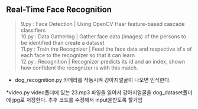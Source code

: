 ## Real-Time Face Recognition 
> 9.py  : Face Detection | Using OpenCV Haar feature-based cascade classifiers <br/>
> 10.py : Data Gathering | Gather face data (images) of the persons to be identified than create a dataset <br/>
> 11.py : Train the Recognizer | Feed the face data and respective id's of each face to the recognizer so that it can learn <br/>
> 12.py : Recognition | Recognizer predicts its id and an index, shown how confident the recognizer is with this match. <br/>


* dog_recognition.py
카메라를 작동시켜 강아지얼굴이 나오면 인식한다.

*video.py
video폴더에 있는 23.mp3 파일을 읽어서 강아지얼굴을 dog_dataset폴더에 jpg로 저장한다.
추후 코드를 수정해서 input을받도록 할거임
